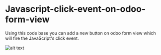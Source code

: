 # Javascript-click-event-on-odoo-form-view
Using this code base you can add a new button on odoo form view which will fire the JavaScript's click event.

![alt text](https://github.com/ZahdiM/Javascript-click-event-on-odoo-form-view/tree/main/odoo_javascript_button_click_event.PNG?raw=true)
